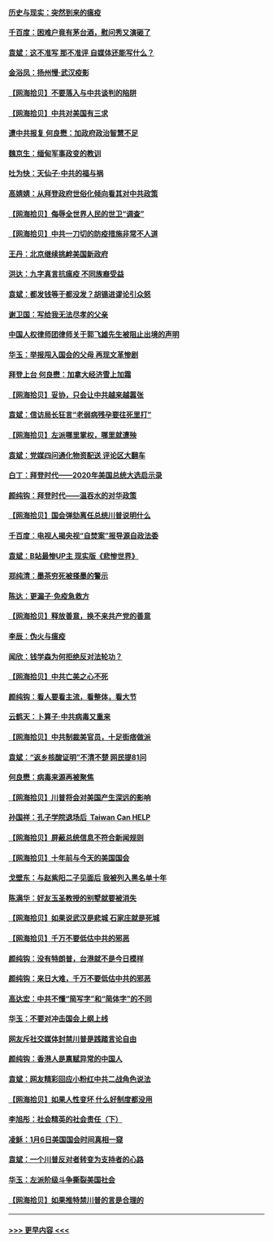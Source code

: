 #### [历史与现实：突然到来的瘟疫](../pages/nsc993/n12738507.md?t=02081151) 
#### [千百度：困难户竟有茅台酒，慰问秀又演砸了](../pages/nsc993/n12738362.md?t=02081151) 
#### [袁斌：这不准写 那不准评 自媒体还能写什么？](../pages/nsc993/n12737833.md?t=02081151) 
#### [金浴凤：扬州慢‧武汉疫影](../pages/nsc993/n12737248.md?t=02081151) 
#### [【网海拾贝】不要落入与中共谈判的陷阱](../pages/nsc993/n12735229.md?t=02081151) 
#### [【网海拾贝】中共对美国有三求](../pages/nsc993/n12735197.md?t=02081151) 
#### [遭中共报复 何良懋：加政府政治智慧不足](../pages/nsc993/n12734323.md?t=02081151) 
#### [魏京生：缅甸军事政变的教训](../pages/nsc993/n12732470.md?t=02081151) 
#### [吐为快：天仙子·中共的福与祸](../pages/nsc993/n12732165.md?t=02081151) 
#### [高婧婧：从拜登政府世俗化倾向看其对中共政策](../pages/nsc993/n12730028.md?t=02081151) 
#### [【网海拾贝】侮辱全世界人民的世卫“调查”](../pages/nsc993/n12727884.md?t=02081151) 
#### [【网海拾贝】中共一刀切的防疫措施非常不人道](../pages/nsc993/n12724879.md?t=02081151) 
#### [王丹：北京继续挑衅美国新政府](../pages/nsc993/n12722456.md?t=02081151) 
#### [洪达：九字真言抗瘟疫 不同族裔受益](../pages/nsc993/n12722448.md?t=02081151) 
#### [袁斌：都发钱等于都没发？胡锡进谬论引众怒](../pages/nsc993/n12722393.md?t=02081151) 
#### [谢卫国：写给我无法尽孝的父亲](../pages/nsc993/n12720325.md?t=02081151) 
#### [中国人权律师团律师关于郭飞雄先生被阻止出境的声明](../pages/nsc993/n12720203.md?t=02081151) 
#### [华玉：举报闯入国会的父母 再现文革惨剧](../pages/nsc993/n12719070.md?t=02081151) 
#### [拜登上台 何良懋：加拿大经济雪上加霜](../pages/nsc993/n12718943.md?t=02081151) 
#### [【网海拾贝】妥协，只会让中共越来越嚣张](../pages/nsc993/n12717392.md?t=02081151) 
#### [袁斌：信访局长狂言“老弱病残孕要往死里打”](../pages/nsc993/n12717343.md?t=02081151) 
#### [【网海拾贝】左派哪里掌权，哪里就遭殃](../pages/nsc993/n12715009.md?t=02081151) 
#### [袁斌：党媒四问通化物资配送 评论区大翻车](../pages/nsc993/n12714950.md?t=02081151) 
#### [白丁：拜登时代——2020年美国总统大选启示录](../pages/nsc993/n12714920.md?t=02081151) 
#### [颜纯钩：拜登时代——温吞水的对华政策](../pages/nsc993/n12713245.md?t=02081151) 
#### [【网海拾贝】国会弹劾离任总统川普说明什么](../pages/nsc993/n12712816.md?t=02081151) 
#### [千百度：电视人揭央视“自焚案”报导源自政法委](../pages/nsc993/n12709760.md?t=02081151) 
#### [袁斌：B站最惨UP主 现实版《悲惨世界》](../pages/nsc993/n12709686.md?t=02081151) 
#### [郑纯清：墨茶穷死被搽墨的警示](../pages/nsc993/n12709262.md?t=02081151) 
#### [陈达：更漏子·免疫急救方](../pages/nsc993/n12709244.md?t=02081151) 
#### [【网海拾贝】释放善意，换不来共产党的善意](../pages/nsc993/n12708361.md?t=02081151) 
#### [李辰：伪火与瘟疫](../pages/nsc993/n12707981.md?t=02081151) 
#### [闻欣：钱学森为何拒绝反对法轮功？](../pages/nsc993/n12707407.md?t=02081151) 
#### [【网海拾贝】中共亡美之心不死](../pages/nsc993/n12707621.md?t=02081151) 
#### [颜纯钩：看人要看主流，看整体，看大节](../pages/nsc993/n12707536.md?t=02081151) 
#### [云鹤天：卜算子‧中共病毒又重来](../pages/nsc993/n12707408.md?t=02081151) 
#### [【网海拾贝】中共制裁美官员，十足街痞做派](../pages/nsc993/n12705115.md?t=02081151) 
#### [袁斌：“返乡核酸证明”不清不楚 网民提81问](../pages/nsc993/n12704982.md?t=02081151) 
#### [何良懋：病毒来源再被聚焦](../pages/nsc993/n12704944.md?t=02081151) 
#### [【网海拾贝】川普将会对美国产生深远的影响](../pages/nsc993/n12703045.md?t=02081151) 
#### [孙国祥：孔子学院退场后  Taiwan Can HELP](../pages/nsc993/n12702430.md?t=02081151) 
#### [【网海拾贝】屏蔽总统信息不符合新闻规则](../pages/nsc993/n12699998.md?t=02081151) 
#### [【网海拾贝】十年前与今天的美国国会](../pages/nsc993/n12696993.md?t=02081151) 
#### [戈壁东：与赵紫阳二子见面后 我被列入黑名单十年](../pages/nsc993/n12696215.md?t=02081151) 
#### [陈满华：好友玉圣教授的别墅就要被消失](../pages/nsc993/n12695411.md?t=02081151) 
#### [【网海拾贝】如果说武汉是悲城 石家庄就是死城](../pages/nsc993/n12694589.md?t=02081151) 
#### [【网海拾贝】千万不要低估中共的邪恶](../pages/nsc993/n12692771.md?t=02081151) 
#### [颜纯钩：没有特朗普，台港就不是今日模样](../pages/nsc993/n12692678.md?t=02081151) 
#### [颜纯钩：来日大难，千万不要低估中共的邪恶](../pages/nsc993/n12692080.md?t=02081151) 
#### [高达宏：中共不懂“简写字”和“简体字”的不同](../pages/nsc993/n12692068.md?t=02081151) 
#### [华玉：不要对冲击国会上纲上线](../pages/nsc993/n12689948.md?t=02081151) 
#### [网友斥社交媒体封禁川普是践踏言论自由](../pages/nsc993/n12687482.md?t=02081151) 
#### [颜纯钩：香港人是禀赋异常的中国人](../pages/nsc993/n12685142.md?t=02081151) 
#### [袁斌：网友精彩回应小粉红中共二战角色说法](../pages/nsc993/n12684994.md?t=02081151) 
#### [【网海拾贝】如果人性变坏 什么好制度都没用](../pages/nsc993/n12683000.md?t=02081151) 
#### [李旭彤：社会精英的社会责任（下）](../pages/nsc993/n12680604.md?t=02081151) 
#### [凌稣：1月6日美国国会时间真相一窥](../pages/nsc993/n12682780.md?t=02081151) 
#### [袁斌：一个川普反对者转变为支持者的心路](../pages/nsc993/n12682700.md?t=02081151) 
#### [华玉：左派阶级斗争撕裂美国社会](../pages/nsc993/n12681226.md?t=02081151) 
#### [【网海拾贝】如果推特禁川普的言是合理的](../pages/nsc993/n12681232.md?t=02081151) 

----
#### [ >>> 更早内容 <<< ](../indexes/nsc993-earlier.md)
